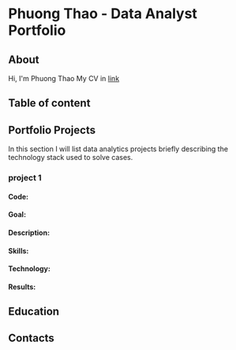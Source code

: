 # Phuong Thao - Data Analyst Portfolio
## About
Hi, I'm Phuong Thao
My CV in [link](https://www.canva.com/design/DAGz9B94K6o/IF23yIHgkPpzkv3qbeatbg/edit?utm_content=DAGz9B94K6o&utm_campaign=designshare&utm_medium=link2&utm_source=sharebutton)
## Table of content
## Portfolio Projects
In this section I will list data analytics projects briefly describing the technology stack used to solve cases.
### project 1
#### Code:
#### Goal:
#### Description:
#### Skills:
#### Technology:
#### Results:
## Education
## Contacts
